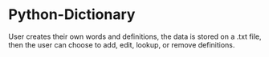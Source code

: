 # Python-Dictionary
User creates their own words and definitions, the data is stored on a .txt file, then the user can choose to add, edit, lookup, or remove definitions.
